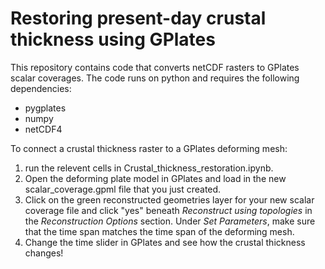 # Restoring present-day crustal thickness using GPlates

This repository contains code that converts netCDF rasters to GPlates scalar coverages. The code runs on python and requires the following dependencies:
- pygplates
- numpy
- netCDF4

To connect a crustal thickness raster to a GPlates deforming mesh:
1. run the relevent cells in Crustal_thickness_restoration.ipynb.
2. Open the deforming plate model in GPlates and load in the new scalar_coverage.gpml file that you just created.
3. Click on the green reconstructed geometries layer for your new scalar coverage file and click "yes" beneath *Reconstruct using topologies* in the *Reconstruction Options* section. Under *Set Parameters*, make sure that the time span matches the time span of the deforming mesh.
4. Change the time slider in GPlates and see how the crustal thickness changes!
